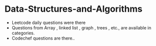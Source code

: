 # Data-Structures-and-Algorithms
- Leetcode daily questions were there
- Questions from Array , linked list , graph , trees , etc., are available in categories.
- Codechef questions are there..